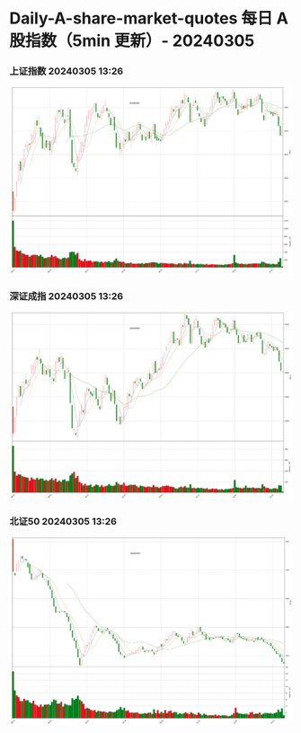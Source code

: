 
# Daily-A-share-market-quotes 每日 A 股指数（5min 更新）- 20240305

### 上证指数 20240305 13:26
![](./fig/2024/3/20240305-sh000001.png)

### 深证成指 20240305 13:26
![](./fig/2024/3/20240305-sz399001.png)

### 北证50 20240305 13:26
![](./fig/2024/3/20240305-bj899050.png)
